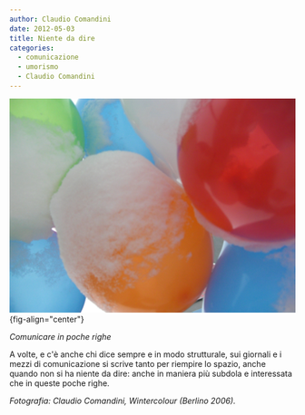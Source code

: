 ```yaml
---
author: Claudio Comandini
date: 2012-05-03
title: Niente da dire
categories:
  - comunicazione
  - umorismo
  - Claudio Comandini
---
```


![](images/wintercolour.JPG){fig-align="center"}

<em>Comunicare in poche righe</em>

A volte, e c'è anche chi dice sempre e in modo strutturale, sui giornali e i mezzi di comunicazione si scrive tanto per riempire lo spazio, anche quando non si ha niente da dire: anche in maniera più subdola e interessata che in queste poche righe.

<em>Fotografia: Claudio Comandini, Wintercolour (Berlino 2006).</em>

